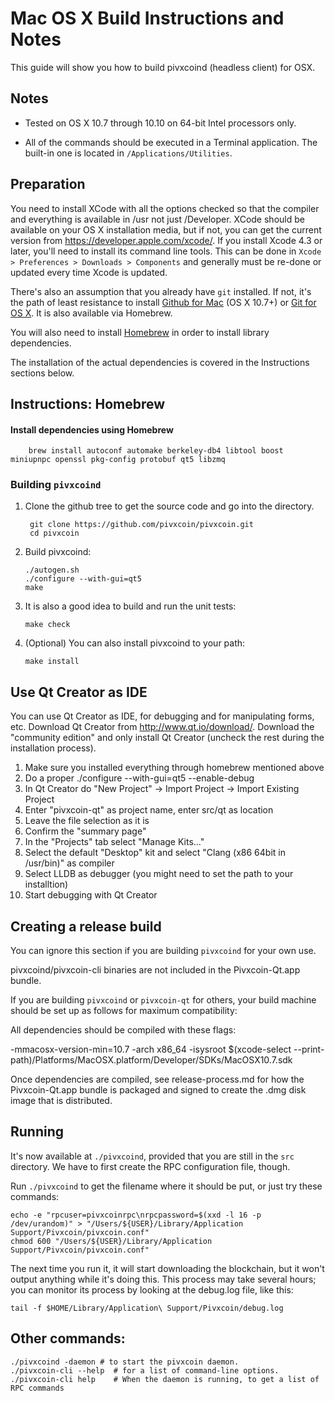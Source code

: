 Mac OS X Build Instructions and Notes
====================================
This guide will show you how to build pivxcoind (headless client) for OSX.

Notes
-----

* Tested on OS X 10.7 through 10.10 on 64-bit Intel processors only.

* All of the commands should be executed in a Terminal application. The
built-in one is located in `/Applications/Utilities`.

Preparation
-----------

You need to install XCode with all the options checked so that the compiler
and everything is available in /usr not just /Developer. XCode should be
available on your OS X installation media, but if not, you can get the
current version from https://developer.apple.com/xcode/. If you install
Xcode 4.3 or later, you'll need to install its command line tools. This can
be done in `Xcode > Preferences > Downloads > Components` and generally must
be re-done or updated every time Xcode is updated.

There's also an assumption that you already have `git` installed. If
not, it's the path of least resistance to install [Github for Mac](https://mac.github.com/)
(OS X 10.7+) or
[Git for OS X](https://code.google.com/p/git-osx-installer/). It is also
available via Homebrew.

You will also need to install [Homebrew](http://brew.sh) in order to install library
dependencies.

The installation of the actual dependencies is covered in the Instructions
sections below.

Instructions: Homebrew
----------------------

#### Install dependencies using Homebrew

        brew install autoconf automake berkeley-db4 libtool boost miniupnpc openssl pkg-config protobuf qt5 libzmq

### Building `pivxcoind`

1. Clone the github tree to get the source code and go into the directory.

        git clone https://github.com/pivxcoin/pivxcoin.git
        cd pivxcoin

2.  Build pivxcoind:

        ./autogen.sh
        ./configure --with-gui=qt5
        make

3.  It is also a good idea to build and run the unit tests:

        make check

4.  (Optional) You can also install pivxcoind to your path:

        make install

Use Qt Creator as IDE
------------------------
You can use Qt Creator as IDE, for debugging and for manipulating forms, etc.
Download Qt Creator from http://www.qt.io/download/. Download the "community edition" and only install Qt Creator (uncheck the rest during the installation process).

1. Make sure you installed everything through homebrew mentioned above
2. Do a proper ./configure --with-gui=qt5 --enable-debug
3. In Qt Creator do "New Project" -> Import Project -> Import Existing Project
4. Enter "pivxcoin-qt" as project name, enter src/qt as location
5. Leave the file selection as it is
6. Confirm the "summary page"
7. In the "Projects" tab select "Manage Kits..."
8. Select the default "Desktop" kit and select "Clang (x86 64bit in /usr/bin)" as compiler
9. Select LLDB as debugger (you might need to set the path to your installtion)
10. Start debugging with Qt Creator

Creating a release build
------------------------
You can ignore this section if you are building `pivxcoind` for your own use.

pivxcoind/pivxcoin-cli binaries are not included in the Pivxcoin-Qt.app bundle.

If you are building `pivxcoind` or `pivxcoin-qt` for others, your build machine should be set up
as follows for maximum compatibility:

All dependencies should be compiled with these flags:

 -mmacosx-version-min=10.7
 -arch x86_64
 -isysroot $(xcode-select --print-path)/Platforms/MacOSX.platform/Developer/SDKs/MacOSX10.7.sdk

Once dependencies are compiled, see release-process.md for how the Pivxcoin-Qt.app
bundle is packaged and signed to create the .dmg disk image that is distributed.

Running
-------

It's now available at `./pivxcoind`, provided that you are still in the `src`
directory. We have to first create the RPC configuration file, though.

Run `./pivxcoind` to get the filename where it should be put, or just try these
commands:

    echo -e "rpcuser=pivxcoinrpc\nrpcpassword=$(xxd -l 16 -p /dev/urandom)" > "/Users/${USER}/Library/Application Support/Pivxcoin/pivxcoin.conf"
    chmod 600 "/Users/${USER}/Library/Application Support/Pivxcoin/pivxcoin.conf"

The next time you run it, it will start downloading the blockchain, but it won't
output anything while it's doing this. This process may take several hours;
you can monitor its process by looking at the debug.log file, like this:

    tail -f $HOME/Library/Application\ Support/Pivxcoin/debug.log

Other commands:
-------

    ./pivxcoind -daemon # to start the pivxcoin daemon.
    ./pivxcoin-cli --help  # for a list of command-line options.
    ./pivxcoin-cli help    # When the daemon is running, to get a list of RPC commands
